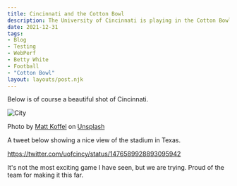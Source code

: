 ```yaml
---
title: Cincinnati and the Cotton Bowl
description: The University of Cincinnati is playing in the Cotton Bowl.
date: 2021-12-31
tags:
- Blog
- Testing
- WebPerf
- Betty White
- Football
- "Cotton Bowl"
layout: layouts/post.njk
---
```


Below is of course a beautiful shot of Cincinnati.

![City](https://applegate-paul.mo.cloudinary.net/https://storage.googleapis.com/cloudinarymedia/images/Cinci-bearcat.jpg)

Photo by <a href="https://unsplash.com/@mattkoffel_?utm_source=unsplash&utm_medium=referral&utm_content=creditCopyText">Matt Koffel</a> on <a href="https://unsplash.com/s/photos/cincinnati-bearcat?utm_source=unsplash&utm_medium=referral&utm_content=creditCopyText">Unsplash</a>



A tweet below showing a nice view of the stadium in Texas.

https://twitter.com/uofcincy/status/1476589928893095942

It's not the most exciting game I have seen, but we are trying. Proud of the team for making it this far.
